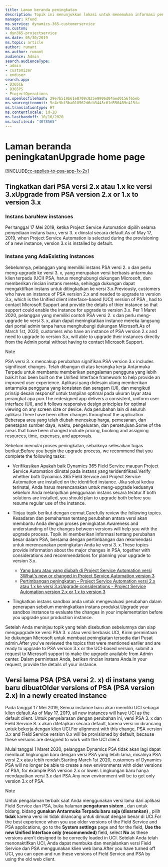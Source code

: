 ```yaml
---
title: Laman beranda peningkatan
description: Topik ini menunjukkan lokasi untuk menemukan informasi penting tentang fitur baru dan yang diubah di Dynamics 365 Project Service Automation, serta proses peningkatan ke versi terbaru.
manager: kfend
ms.service: dynamics-365-customerservice
ms.custom:
- dyn365-projectservice
ms.date: 05/30/2019
ms.topic: article
author: rumant
ms.author: rumant
audience: Admin
search.audienceType:
- admin
- customizer
- enduser
search.app:
- D365CE
- D365PS
- ProjectOperations
ms.openlocfilehash: 29e7b519b61e8709c025e9906d04aed0156f65eb
ms.sourcegitcommit: 5c4c9bf3ba018562d6cb3443c01d550489c415fa
ms.translationtype: HT
ms.contentlocale: id-ID
ms.lasthandoff: 10/16/2020
ms.locfileid: "4078565"
---
```

# <a name="upgrade-home-page"></a><span data-ttu-id="5ba16-103">Laman beranda peningkatan</span><span class="sxs-lookup"><span data-stu-id="5ba16-103">Upgrade home page</span></span>

[!INCLUDE[cc-applies-to-psa-app-1x-2x](../includes/cc-applies-to-psa-app-1x-2x.md)]

## <a name="upgrade-from-psa-version-2x-or-1x-to-version-3x"></a><span data-ttu-id="5ba16-104">Tingkatkan dari PSA versi 2.x atau 1.x ke versi 3.x</span><span class="sxs-lookup"><span data-stu-id="5ba16-104">Upgrade from PSA version 2.x or 1.x to version 3.x</span></span>

### <a name="new-instances"></a><span data-ttu-id="5ba16-105">Instans baru</span><span class="sxs-lookup"><span data-stu-id="5ba16-105">New instances</span></span>

<span data-ttu-id="5ba16-106">Per tanggal 17 Mei 2019, ketika Project Service Automation dipilih selama penyediaan instans baru, versi 3. x diinstal secara default.</span><span class="sxs-lookup"><span data-stu-id="5ba16-106">As of May 17, 2019, when Project Service Automation is selected during the provisioning of a new instance, version 3.x is installed by default.</span></span>

### <a name="existing-instances"></a><span data-ttu-id="5ba16-107">Instans yang Ada</span><span class="sxs-lookup"><span data-stu-id="5ba16-107">Existing instances</span></span>

<span data-ttu-id="5ba16-108">Sebelumnya, pelanggan yang memiliki instans PSA versi 2. x dan perlu meng-upgrade ke versi 3. x, yang merupakan versi berbasis antarmuka klien terpadu (UCI) PSA, harus menghubungi dukungan Microsoft, dan memberikan rincian instans mereka, sehingga dukungan dapat mengaktifkan instans untuk ditingkatkan ke versi 3.x.</span><span class="sxs-lookup"><span data-stu-id="5ba16-108">Previously, customers who have an instance of PSA version 2.x and needed to upgrade to version 3.x, which is the Unified client interface-based (UCI) version of PSA , had to contact Microsoft Support and provide the details of thier instance so that support could enable the instance for upgrade to version 3.x.</span></span> <span data-ttu-id="5ba16-109">Per 1 Maret 2020, pelanggan yang memiliki contoh PSA versi 2. x dan perlu meng-upgrade ke versi 3. x, akan dapat meningkatkan instance mereka langsung dari portal admin tanpa harus menghubungi dukungan Microsoft.</span><span class="sxs-lookup"><span data-stu-id="5ba16-109">As of March 1st, 2020, customers who have an instance of PSA version 2.x and need to upgrade to version 3.x, will able to upgrade their instances directly from the Admin portal without having to contact Microsoft Support.</span></span>  

> [!NOTE]
> <span data-ttu-id="5ba16-110">PSA versi 3. x mencakup perubahan signifikan.</span><span class="sxs-lookup"><span data-stu-id="5ba16-110">PSA version 3.x includes significant changes.</span></span> <span data-ttu-id="5ba16-111">Telah dibangun di atas kerangka kerja Antarmuka Terpadu untuk membantu memberikan pengalaman pengguna yang lebih baik.</span><span class="sxs-lookup"><span data-stu-id="5ba16-111">It has been built on the Unified Interface framework to help provide an improved user experience.</span></span> <span data-ttu-id="5ba16-112">Aplikasi yang didesain ulang memberikan antarmuka pengguna yang konsisten dan seragam (UI), dan mengikuti prinsip desain responsif untuk tampilan optimal pada ukuran layar atau perangkat apa pun.</span><span class="sxs-lookup"><span data-stu-id="5ba16-112">The redesigned app delivers a consistent, uniform user interface (UI), and it follows responsive design principles for optimal viewing on any screen size or device.</span></span> <span data-ttu-id="5ba16-113">Ada perubahan lain di seluruh aplikasi.</span><span class="sxs-lookup"><span data-stu-id="5ba16-113">There have been other changes throughout the application.</span></span> <span data-ttu-id="5ba16-114">Beberapa area yang telah diubah mencakup harga, pemesanan, dan penetapan sumber daya, waktu, pengeluaran, dan persetujuan.</span><span class="sxs-lookup"><span data-stu-id="5ba16-114">Some of the areas that have been changed include pricing, booking and assigning resources, time, expenses, and approvals.</span></span>

<span data-ttu-id="5ba16-115">Sebelum memulai proses peningkatan, sebaiknya selesaikan tugas berikut:</span><span class="sxs-lookup"><span data-stu-id="5ba16-115">Before you begin the upgrade process, we recommend that you complete the following tasks:</span></span>

- <span data-ttu-id="5ba16-116">Verifikasikan Apakah baik Dynamics 365 Field Service maupun Project Service Automation diinstal pada instans yang teridentifikasi.</span><span class="sxs-lookup"><span data-stu-id="5ba16-116">Verify whether both Dynamics 365 Field Service and Project Service Automation are installed on the identified instance.</span></span> <span data-ttu-id="5ba16-117">Jika solusi kedua terinstal, Anda harus merencanakan untuk meng-upgrade keduanya sebelum Anda melanjutkan penggunaan instans secara teratur.</span><span class="sxs-lookup"><span data-stu-id="5ba16-117">If both solutions are installed, you should plan to upgrade both before you resume regular use of the instance.</span></span>
- <span data-ttu-id="5ba16-118">Tinjau topik berikut dengan cermat.</span><span class="sxs-lookup"><span data-stu-id="5ba16-118">Carefully review the following topics.</span></span> <span data-ttu-id="5ba16-119">Kesadaran dan pemahaman tentang perubahan antara versi akan membantu Anda dengan proses peningkatan.</span><span class="sxs-lookup"><span data-stu-id="5ba16-119">Awareness and understanding of the changes between versions will help you with the upgrade process.</span></span> <span data-ttu-id="5ba16-120">Topik ini memberikan informasi tentang perubahan besar dalam PSA, bersama dengan pertimbangan dan rekomendasi untuk merencanakan peningkatan Anda ke versi 3. x.</span><span class="sxs-lookup"><span data-stu-id="5ba16-120">These topics provide information about the major changes in PSA, together with considerations and recommendations for planning your upgrade to version 3.x.</span></span>

    - [<span data-ttu-id="5ba16-121">Yang baru atau yang diubah di Project Service Automation versi 3</span><span class="sxs-lookup"><span data-stu-id="5ba16-121">What's new or changed in Project Service Automation version 3</span></span>](whats-new-changed-v3.md)
    - [<span data-ttu-id="5ba16-122">Pertimbangan peningkatan – Project Service Automation versi 2.x atau 1.x ke versi 3.x</span><span class="sxs-lookup"><span data-stu-id="5ba16-122">Upgrade considerations - Project Service Automation version 2.x or 1.x to version 3</span></span>](upgrade-v3.md)

- <span data-ttu-id="5ba16-123">Tingkatkan instans sandbox anda untuk mengevaluasi perubahan dalam penerapan sebelum meningkatkan instans produksi.</span><span class="sxs-lookup"><span data-stu-id="5ba16-123">Upgrade your sandbox instance to evaluate the changes in your implementation before you upgrade your production instance.</span></span>

<span data-ttu-id="5ba16-124">Setelah Anda meninjau topik yang telah disebutkan sebelumnya dan siap mengupgrade ke versi PSA 3. x atau versi berbasis UCI, Kirim permintaan ke dukungan Microsoft untuk membuat peningkatan tersedia dari Pusat admin.</span><span class="sxs-lookup"><span data-stu-id="5ba16-124">After you've reviewed the topics that were mentioned earlier and are ready to upgrade to PSA version 3.x or the UCI-based version, submit a request to Microsoft support to make the upgrade available from Admin center.</span></span> <span data-ttu-id="5ba16-125">Dalam permintaan Anda, berikan rincian instans Anda.</span><span class="sxs-lookup"><span data-stu-id="5ba16-125">In your request, provide the details of your instance.</span></span>

## <a name="older-versions-of-psa-psa-version-2x-in-a-newly-created-instance"></a><span data-ttu-id="5ba16-126">Versi lama PSA (PSA versi 2. x) di instans yang baru dibuat</span><span class="sxs-lookup"><span data-stu-id="5ba16-126">Older versions of PSA (PSA version 2.x) in a newly created instance</span></span>

<span data-ttu-id="5ba16-127">Pada tanggal 17 Mei 2019, Semua instance baru akan memiliki UCI sebagai klien default.</span><span class="sxs-lookup"><span data-stu-id="5ba16-127">As of May 17, 2019, all new instances will have UCI as the default client.</span></span> <span data-ttu-id="5ba16-128">Untuk penyelarasan dengan perubahan ini, versi PSA 3. x dan Field Service 8. x akan ditetapkan secara default, karena versi ini dirancang untuk bekerja dengan klien UCI.</span><span class="sxs-lookup"><span data-stu-id="5ba16-128">For alignment with this change, PSA version 3.x and Field Service version 8.x will be provisioned by default, because these versions are designed to work with the UCI client.</span></span>

<span data-ttu-id="5ba16-129">Mulai tanggal 1 Maret 2020, pelanggan Dynamics PSA tidak akan lagi dapat membuat lingkungan baru dengan versi PSA yang lebih lama, misalnya PSA versi 2.x atau lebih rendah.</span><span class="sxs-lookup"><span data-stu-id="5ba16-129">Starting March 1st 2020, customers of Dynamics PSA will no longer be able to create a new environments with older versions of PSA, for example PSA version 2.x or lower.</span></span> <span data-ttu-id="5ba16-130">Lingkungan baru hanya mendapatkan versi 3.x dari PSA.</span><span class="sxs-lookup"><span data-stu-id="5ba16-130">Any new environment will be to get only version 3.x of PSA.</span></span>

> [!NOTE]
> <span data-ttu-id="5ba16-131">Untuk pengalaman terbaik saat Anda menggunakan versi lama dari aplikasi Field Service dan PSA, buka halaman **pengaturan sistem** , dan untuk bidang, bidang **gunakan Antarmuka Terpadu baru saja (disarankan)** , pilih **tidak** karena versi ini tidak dirancang untuk dimuat dengan benar di UCI.</span><span class="sxs-lookup"><span data-stu-id="5ba16-131">For the best experience when you use older versions of the Field Service and PSA applications, go to the **System settings** page and for the field, **Use the new Unified Interface only (recommended)** field, select **No** as these versions aren't designed to be correctly loaded in UCI.</span></span> <span data-ttu-id="5ba16-132">Setelah Anda telah menonaktifkan UCI, Anda dapat membuka dan menjalankan versi Field Service dan PSA menggunakan klien web lama.</span><span class="sxs-lookup"><span data-stu-id="5ba16-132">After you have turned off UCI, you can open and run these versions of Field Service and PSA by using the old web client.</span></span> 
